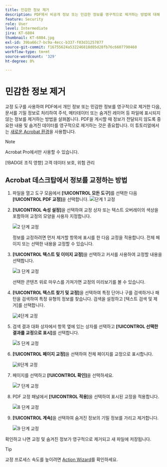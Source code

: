 ```yaml
---
title: 민감한 정보 제거
description: PDF에서 비공개 정보 또는 민감한 정보를 영구적으로 제거하는 방법에 대해 알아봅니다.
feature: Security
role: User
level: Intermediate
jira: KT-6804
thumbnail: KT-6804.jpg
exl-id: 39ba66c7-bc9a-4ecc-b337-f03d31257877
source-git-commit: f16755624a532246818d05d28fb76c6607790460
workflow-type: tm+mt
source-wordcount: '329'
ht-degree: 0%

---
```


# 민감한 정보 제거

교정 도구를 사용하여 PDF에서 개인 정보 또는 민감한 정보를 영구적으로 제거한 다음, 문서를 기밀 정보로 처리하여 주석, 메타데이터 또는 숨겨진 레이어 등 파일에 표시되지 않는 정보를 제거하는 방법을 살펴봅니다. PDF을 게시할 때 정보가 전달되지 않도록 중요한 내용 및 숨겨진 데이터를 영구적으로 제거하는 것은 중요합니다. 이 튜토리얼에서는 [새로운 Acrobat 환경](../getting-started/new-workspace.md)을 사용합니다.

>[!NOTE]
>
>Acrobat Pro에서만 사용할 수 있습니다.

[!BADGE 조직 영향]
고객 데이터 보호, 위험 관리

## Acrobat 데스크탑에서 정보를 교정하는 방법

1. 파일을 열고 도구 모음에서 **[!UICONTROL 모든 도구]**&#x200B;를 선택한 다음 **[!UICONTROL PDF 교정]**&#x200B;을 선택합니다.
   ![단계 1 교정](../assets/Redact_1.png)

1. **[!UICONTROL 속성 설정]**&#x200B;을 선택하여 교정 상자 또는 텍스트 오버레이의 색상을 포함하여 교정의 모양을 사용자 지정합니다.

   ![2 단계 교정](../assets/Redact_2.png)

   정보를 교정하려면 먼저 제거할 항목에 표시를 한 다음 교정을 적용합니다. 전체 페이지 또는 선택한 내용을 교정할 수 있습니다.

1. **[!UICONTROL 텍스트 및 이미지 교정]**&#x200B;을 선택하고 커서를 사용하여 교정할 내용을 선택합니다.

   ![3 단계 교정](../assets/Redact_3.png)

   선택한 콘텐츠 위로 마우스를 가져가면 교정의 미리보기를 볼 수 있습니다.

1. **[!UICONTROL 텍스트 찾기 및 교정]**&#x200B;을 선택하여 특정 단어나 구를 검색하거나 패턴을 검색하여 특정 유형의 정보를 찾습니다. 검색을 설정하고 [텍스트 검색 및 제거]를 선택합니다.

   ![4](../assets/Redact_4.png)단계 교정

1. 검색 결과 대화 상자에서 항목 옆에 있는 상자를 선택하고 **[!UICONTROL 선택한 결과를 교정으로 표시]**&#x200B;를 선택합니다.

   ![5 단계 교정](../assets/Redact_5.png)

1. **[!UICONTROL 페이지 교정]**&#x200B;을 선택하여 전체 페이지를 교정으로 표시합니다.

   ![6](../assets/Redact_6.png)단계 교정

1. 페이지를 선택하고 **[!UICONTROL 확인]**&#x200B;을 선택하세요.

   ![7 단계 교정](../assets/Redact_7.png)

1. PDF 교정 패널에서 **[!UICONTROL 적용]**&#x200B;을 선택하여 표시된 교정을 적용합니다.

   ![8 단계 교정](../assets/Redact_8.png)

1. **[!UICONTROL 계속]**&#x200B;을 선택하여 숨겨진 정보의 기밀 정보를 가리고 제거합니다.

   ![9 단계 교정](../assets/Redact_9.png)

확인하고 나면 교정 및 숨겨진 정보가 영구적으로 제거되고 새 파일에 저장됩니다.

>[!TIP]
>
>교정 프로세스 속도를 높이려면 [Action Wizard](../advanced-tasks/action.md)를 확인하세요.
